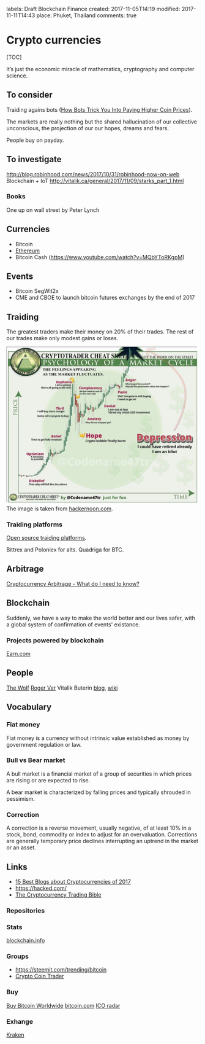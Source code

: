 labels: Draft
        Blockchain
        Finance
created: 2017-11-05T14:19
modified: 2017-11-11T14:43
place: Phuket, Thailand
comments: true

# Crypto currencies

[TOC]

It’s just the economic miracle of mathematics, cryptography and computer science.

## To consider

Traiding agains bots ([How Bots Trick You Into Paying Higher Coin Prices](https://blog.coinfi.com/how-bots-trick-you-into-paying-higher-coin-prices/)).

The markets are really nothing but the shared hallucination of our collective unconscious, the projection of our our hopes, dreams and fears.

People buy on payday.

## To investigate

http://blog.robinhood.com/news/2017/10/31/robinhood-now-on-web
Blockchain + IoT
http://vitalik.ca/general/2017/11/09/starks_part_1.html

### Books

One up on wall street by Peter Lynch

## Currencies

- Bitcoin
- [Ethereum](https://github.com/ethereum/wiki/wiki/White-Paper)
- Bitcoin Cash (https://www.youtube.com/watch?v=MQbYToRKgpM)

## Events

- Bitcoin SegWit2x
- CME and CBOE to launch bitcoin futures exchanges by the end of 2017

## Traiding

The greatest traders make their money on 20% of their trades. The rest of our trades make only modest gains or loses.

![Crypto trader cheat sheet](./trader_cheat_sheet.jpg)
The image is taken from [hackernoon.com](https://hackernoon.com/the-cryptocurrency-trading-bible-43d0c57e3fe6).

### Traiding platforms

[Open source traiding platforms](http://www.traderslaboratory.com/forums/tools-trade/11086-open-source-trading-platforms-master-list.html).

Bittrex and Poloniex for alts.
Quadriga for BTC.

## Arbitrage

[Cryptocurrency Arbitrage - What do I need to know?](https://bitcoin.stackexchange.com/questions/49819/cryptocurrency-arbitrage-what-do-i-need-to-know)

## Blockchain

Suddenly, we have a way to make the world better and our lives safer, with a global system of confirmation of events' existance.

### Projects powered by blockchain

[Earn.com](https://earn.com/)

## People

[The Wolf](https://twitter.com/WolfOfPoloniex)
[Roger Ver](https://twitter.com/rogerkver)
Vitalik Buterin [blog](http://vitalik.ca/), [wiki](https://en.wikipedia.org/wiki/Vitalik_Buterin)

## Vocabulary

### Fiat money

Fiat money is a currency without intrinsic value established as money by government regulation or law.

### Bull vs Bear market

A bull market is a financial market of a group of securities in which prices are rising or are expected to rise.

A bear market is characterized by falling prices and typically shrouded in pessimism.

### Correction

A correction is a reverse movement, usually negative, of at least 10% in a stock, bond, commodity or index to adjust for an overvaluation. Corrections are generally temporary price declines interrupting an uptrend in the market or an asset.

## Links

- [15 Best Blogs about Cryptocurrencies of 2017](http://coinnoob.com/best-blogs-cryptocurrencies)
- https://hacked.com/
- [The Cryptocurrency Trading Bible](https://hackernoon.com/the-cryptocurrency-trading-bible-43d0c57e3fe6)

### Repositories

### Stats

[blockchain.info](https://blockchain.info)

### Groups

- https://steemit.com/trending/bitcoin
- [Crypto Coin Trader](https://www.facebook.com/groups/218612071968287)

### Buy

[Buy Bitcoin Worldwide](https://www.buybitcoinworldwide.com)
[bitcoin.com](https://www.bitcoin.com/)
[ICO radar](https://cyber.fund/radar)

### Exhange

[Kraken](https://www.kraken.com/)
